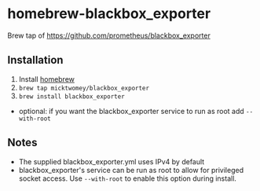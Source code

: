 # homebrew-blackbox_exporter
Brew tap of https://github.com/prometheus/blackbox_exporter


## Installation

1. Install [homebrew](https://brew.sh/)
2. `brew tap micktwomey/blackbox_exporter`
3. `brew install blackbox_exporter`
  - optional: if you want the blackbox_exporter service to run as root add `--with-root`

## Notes

- The supplied blackbox_exporter.yml uses IPv4 by default
- blackbox_exporter's service can be run as root to allow for privileged socket access. Use `--with-root` to enable this option during install.
